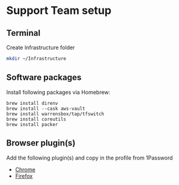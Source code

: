 # Support Team setup

## Terminal

Create Infrastructure folder 

```bash
mkdir ~/Infrastructure
```

## Software packages

Install following packages via Homebrew:

```
brew install direnv
brew install --cask aws-vault
brew install warrensbox/tap/tfswitch
brew install coreutils
brew install packer
```

## Browser plugin(s)

Add the following plugin(s) and copy in the profile from 1Password

* [Chrome](https://chrome.google.com/webstore/detail/aws-extend-switch-roles/jpmkfafbacpgapdghgdpembnojdlgkdl?hl=en)
* [Firefox](https://addons.mozilla.org/en-GB/firefox/addon/aws-extend-switch-roles3/)
